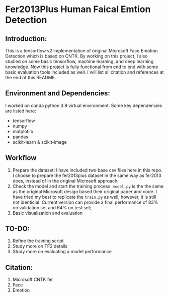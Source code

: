 # Fer2013Plus Human Faical Emtion Detection

## Introduction:

This is a tensorflow v2 implementation of original Microsoft Face Emotion Detection which is based on CNTK. By working on this project, I also studied on some basic tensorflow, machine learning, and deep learning knowledge. Now this project is fully functional from end to end with some basic evaluation tools included as well. I will list all citation and references at the end of this README.

## Environment and Dependencies:

I worked on conda python 3.9 virtual environment. Some key dependencies are listed here:

- tensorflow
- numpy
- matplotlib
- pandas
- scikit-learn & scikit-image

## Workflow

1. Prepare the dataset: I have included two base csv files here in this repo. I choose to prepare the fer2013plus dataset in the same way as fer2013 does, instead of in the original Microsoft approach;
2. Check the model and start the training process: `model.py` is the the same as the original Microsoft design based their original paper and code. I have tried my best to replicate the `train.py` as well, however, it is still not identicial. Current version can provide a final performance of 83% on validation set and 64% on test set;
3. Basic visualization and evaluation

## TO-DO:
1. Refine the training script
2. Study more on TF2 details
3. Study more on evaluating a model performance

## Citation:
1. Microsoft CNTK fer
2. Face
3. Emotion